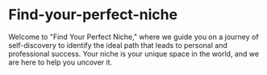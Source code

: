 # Find-your-perfect-niche
Welcome to "Find Your Perfect Niche," where we guide you on a journey of self-discovery to identify the ideal path that leads to personal and professional success. Your niche is your unique space in the world, and we are here to help you uncover it.
